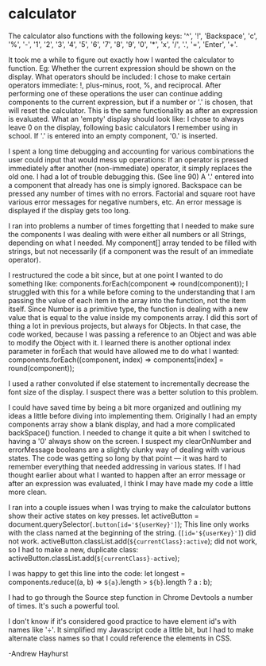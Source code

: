# calculator

The calculator also functions with the following keys: '^', '!', 'Backspace', 'c', '%', '-', '1', '2', '3', '4', '5',
 '6', '7', '8', '9', '0', '*', 'x', '/', '.', '=', 'Enter', '+'.

It took me a while to figure out exactly how I wanted the calculator to function. Eg:
  Whether the current expression should be shown on the display.
  What operators should be included:
  I chose to make certain operators immediate: !, plus-minus, root, %, and reciprocal. After performing one of these operations the user can continue adding components to the current expression, but if a number or '.' is chosen, that will reset the calculator. This is the same functionality as after an expression is evaluated.
  What an 'empty' display should look like: I chose to always leave 0 on the display, following basic calculators I remember using in school.
  If '.' is entered into an empty component, '0.' is inserted.

I spent a long time debugging and accounting for various combinations the user could input that would mess up operations:
  If an operator is pressed immediately after another (non-immediate) operator, it simply replaces the old one. I had a lot of trouble debugging this. (See line 90)
  A '.' entered into a component that already has one is simply ignored.
  Backspace can be pressed any number of times with no errors.
  Factorial and square root have various error messages for negative numbers, etc.
  An error message is displayed if the display gets too long.

I ran into problems a number of times forgetting that I needed to make sure the components I was dealing with were either all numbers or all Strings, depending on what I needed. My component[] array tended to be filled with strings, but not necessarily (if a component was the result of an immediate operator).

I restructured the code a bit since, but at one point I wanted to do something like:
components.forEach(component => round(component));
I struggled with this for a while before coming to the understanding that I am passing the value of each item in the array into the function, not the item itself. Since Number is a primitive type, the function is dealing with a new value that is equal to the value inside my components array. I did this sort of thing a lot in previous projects, but always for Objects. In that case, the code worked, because I was passing a reference to an Object and was able to modify the Object with it. I learned there is another optional index parameter in forEach that would have allowed me to do what I wanted:
components.forEach((component, index) => components[index] = round(component));

I used a rather convoluted if else statement to incrementally decrease the font size of the display. I suspect there was a better solution to this problem.

I could have saved time by being a bit more organized and outlining my ideas a little before diving into implementing them. Originally I had an empty components array show a blank display, and had a more complicated backSpace() function. I needed to change it quite a bit when I switched to having a '0' always show on the screen. I suspect my clearOnNumber and errorMessage booleans are a slightly clunky way of dealing with various states. The code was getting so long by that point — it was hard to remember everything that needed addressing in various states. If I had thought earlier about what I wanted to happen after an error message or after an expression was evaluated, I think I may have made my code a little more clean.

I ran into a couple issues when I was trying to make the calculator buttons show their active states on key presses.
let activeButton = document.querySelector(`.button[id='${userKey}']`);
This line only works with the class named at the beginning of the string. (`[id='${userKey}']`) did not work.
activeButton.classList.add(`${currentClass}:active`); did not work, so I had to make a new, duplicate class:
activeButton.classList.add(`${currentClass}-active`);

I was happy to get this line into the code:
let longest = components.reduce((a, b) => `${a}`.length > `${b}`.length ? a : b);

I had to go through the Source step function in Chrome Devtools a number of times. It's such a powerful tool.

I don't know if it's considered good practice to have element id's with names like '÷'. It simplified my Javascript code a little bit, but I had to make alternate class names so that I could reference the elements in CSS.

-Andrew Hayhurst
